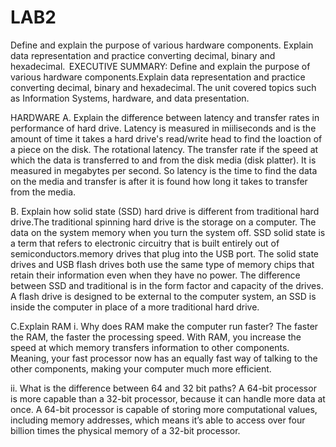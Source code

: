 # LAB2
Define and explain the purpose of various hardware components. Explain data representation and practice converting decimal, binary and hexadecimal. 
EXECUTIVE SUMMARY:
Define and explain the purpose of various hardware components.Explain data representation and practice converting decimal, binary and hexadecimal. The unit covered topics such as Information Systems, hardware, and data presentation. 

HARDWARE
A. Explain the difference between latency and transfer rates in performance of hard drive. 
Latency is measured in miiliseconds and is the amount of time it takes a hard drive's read/write head to find the loaction of a piece on   the disk. The rotational latency. The transfer rate if the speed at which the data is transferred to and from the disk media (disk platter). It is measured in megabytes per second. So latency is the time to find the data on the media and transfer is after it is found how long it takes to transfer from the media.

B. Explain how solid state (SSD) hard drive is different from traditional hard drive.The traditional spinning hard drive is the storage on a computer. The data on the system memory when you turn the system off. SSD solid state is a term that refers to electronic circuitry that is built entirely out of semiconductors.memory drives that plug into the USB port. The solid state drives and USB flash drives both use the same type of memory chips that retain their information even when they have no power. The difference between SSD and traditional is in the form factor and capacity of the drives. A flash drive is designed to be external to the computer system, an SSD is inside the computer in place of a more traditional hard drive.

C.Explain RAM
i. Why does RAM make the computer run faster?
The faster the RAM, the faster the processing speed. With RAM, you increase the speed at which memory transfers information to other components. Meaning, your fast processor now has an equally fast way of talking to the other components, making your computer much more efficient.

ii. What is the difference between 64 and 32 bit paths?
A 64-bit processor is more capable than a 32-bit processor, because it can handle more data at once. A 64-bit processor is capable of storing more computational values, including memory addresses, which means it’s able to access over four billion times the physical memory of a 32-bit processor.








